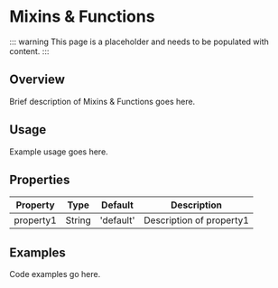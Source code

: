 # Mixins & Functions

::: warning
This page is a placeholder and needs to be populated with content.
:::

## Overview

Brief description of Mixins & Functions goes here.

## Usage

Example usage goes here.

## Properties

| Property | Type | Default | Description |
|----------|------|---------|-------------|
| property1 | String | 'default' | Description of property1 |

## Examples

Code examples go here.
